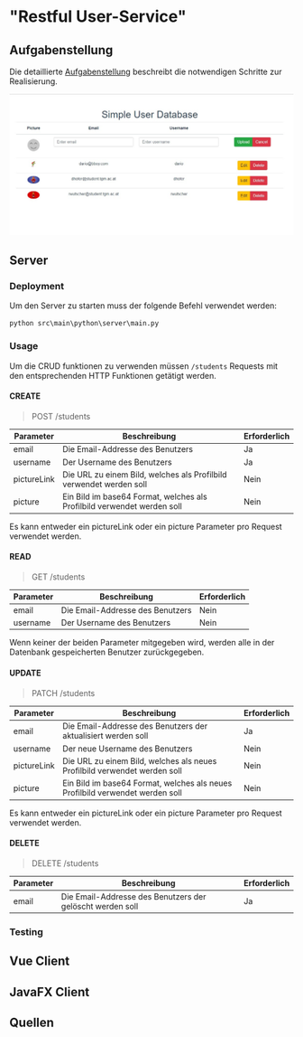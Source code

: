 # "Restful User-Service"

## Aufgabenstellung
Die detaillierte [Aufgabenstellung](TASK.md) beschreibt die notwendigen Schritte zur Realisierung.

![vueJS client](vue.jpg)
## Server

### Deployment
Um den Server zu starten muss der folgende Befehl verwendet werden:
```
python src\main\python\server\main.py
```

### Usage

Um die CRUD funktionen zu verwenden müssen `/students` Requests mit den 
entsprechenden HTTP Funktionen getätigt werden. 

#### CREATE
> POST <URL>/students

|Parameter|Beschreibung|Erforderlich|
|---|---|---|
|email|Die Email-Addresse des Benutzers|Ja|
|username|Der Username des Benutzers|Ja|
|pictureLink|Die URL zu einem Bild, welches als Profilbild verwendet werden soll|Nein|
|picture|Ein Bild im base64 Format, welches als Profilbild verwendet werden soll|Nein|

Es kann entweder ein pictureLink oder ein picture Parameter pro Request verwendet werden.
#### READ
> GET <URL>/students

|Parameter|Beschreibung|Erforderlich|
|---|---|---|
|email|Die Email-Addresse des Benutzers|Nein|
|username|Der Username des Benutzers|Nein|

Wenn keiner der beiden Parameter mitgegeben wird, werden alle in der Datenbank gespeicherten
Benutzer zurückgegeben.
#### UPDATE
> PATCH <URL>/students

|Parameter|Beschreibung|Erforderlich|
|---|---|---|
|email|Die Email-Addresse des Benutzers der aktualisiert werden soll|Ja|
|username|Der neue Username des Benutzers|Nein|
|pictureLink|Die URL zu einem Bild, welches als neues Profilbild verwendet werden soll|Nein|
|picture|Ein Bild im base64 Format, welches als neues Profilbild verwendet werden soll|Nein|

Es kann entweder ein pictureLink oder ein picture Parameter pro Request verwendet werden.
#### DELETE
> DELETE <URL>/students

|Parameter|Beschreibung|Erforderlich|
|---|---|---|
|email|Die Email-Addresse des Benutzers der gelöscht werden soll|Ja|
### Testing


## Vue Client

## JavaFX Client

## Quellen
